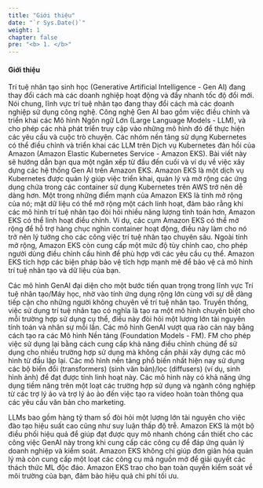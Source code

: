 ```yaml
---
title: "Giới thiệu"
date: "`r Sys.Date()`"
weight: 1
chapter: false
pre: "<b> 1. </b>"
---
```


#### Giới thiệu

Trí tuệ nhân tạo sinh học (Generative Artificial Intelligence - Gen AI) đang thay đổi cách mà các doanh nghiệp hoạt động và đẩy nhanh tốc độ đổi mới. Nói chung, lĩnh vực trí tuệ nhân tạo đang thay đổi cách mà các doanh nghiệp sử dụng công nghệ. Công nghệ Gen AI bao gồm việc điều chỉnh và triển khai các Mô hình Ngôn ngữ Lớn (Large Language Models - LLM), và cho phép các nhà phát triển truy cập vào những mô hình đó để thực hiện các yêu cầu và cuộc trò chuyện. Các nhóm nền tảng sử dụng Kubernetes có thể điều chỉnh và triển khai các LLM trên Dịch vụ Kubernetes đàn hồi của Amazon (Amazon Elastic Kubernetes Service - Amazon EKS). Bài viết này sẽ hướng dẫn bạn qua một ngăn xếp từ đầu đến cuối và ví dụ về việc xây dựng các hệ thống Gen AI trên Amazon EKS. Amazon EKS là một dịch vụ Kubernetes được quản lý giúp việc triển khai, quản lý và mở rộng các ứng dụng chứa trong các container sử dụng Kubernetes trên AWS trở nên dễ dàng hơn. Một trong những điểm mạnh của Amazon EKS là tính mở rộng của nó; mặt dữ liệu có thể mở rộng một cách linh hoạt, đảm bảo rằng khi các mô hình trí tuệ nhân tạo đòi hỏi nhiều năng lượng tính toán hơn, Amazon EKS có thể linh hoạt điều chỉnh. Ví dụ, các cụm Amazon EKS có thể mở rộng để hỗ trợ hàng chục nghìn container hoạt động, điều này làm cho nó trở nên lý tưởng cho các công việc trí tuệ nhân tạo chuyên sâu. Ngoài tính mở rộng, Amazon EKS còn cung cấp một mức độ tùy chỉnh cao, cho phép người dùng điều chỉnh cấu hình để phù hợp với các yêu cầu cụ thể. Amazon EKS tích hợp các biện pháp bảo vệ tích hợp mạnh mẽ để bảo vệ cả mô hình trí tuệ nhân tạo và dữ liệu của bạn.

Các mô hình GenAI đại diện cho một bước tiến quan trọng trong lĩnh vực Trí tuệ nhân tạo/Máy học, nhờ vào tính ứng dụng rộng lớn cùng với sự dễ dàng tiếp cận cho những người không chuyên về trí tuệ nhân tạo. Truyền thống, việc sử dụng trí tuệ nhân tạo có nghĩa là tạo ra một mô hình chuyên biệt cho mỗi trường hợp sử dụng cụ thể, điều này đòi hỏi một lượng lớn tài nguyên tính toán và nhân sự mỗi lần. Các mô hình GenAI vượt qua rào cản này bằng cách tạo ra các Mô hình Nền tảng (Foundation Models - FM). FM cho phép việc sử dụng lại bằng cách cung cấp khả năng điều chỉnh chúng để sử dụng cho nhiều trường hợp sử dụng mà không cần phải xây dựng các mô hình từ đầu lặp lại. Các mô hình nền tảng phổ biến nhất hiện nay sử dụng các bộ biến đổi (transformers) (sinh văn bản)/lọc (diffusers) (ví dụ, sinh hình ảnh) để đạt được tính linh hoạt này. Các mô hình này có khả năng ứng dụng tiềm năng trên một loạt các trường hợp sử dụng và ngành công nghiệp từ các trợ lý ảo và trợ lý ảo ảo đến việc tạo ra video hoàn toàn thông qua các yêu cầu văn bản cho marketing.

LLMs bao gồm hàng tỷ tham số đòi hỏi một lượng lớn tài nguyên cho việc đào tạo hiệu suất cao cũng như suy luận thấp độ trễ. Amazon EKS là một bộ điều phối hiệu quả để giúp đạt được quy mô nhanh chóng cần thiết cho các công việc GenAI này trong khi cung cấp các công cụ để đáp ứng quản lý doanh nghiệp và kiểm soát. Amazon EKS không chỉ giúp đơn giản hóa quản lý mà còn cung cấp một loạt các công cụ mã nguồn mở để giải quyết các thách thức ML độc đáo. Amazon EKS trao cho bạn toàn quyền kiểm soát về môi trường của bạn, đảm bảo hiệu quả chi phí tối ưu.
